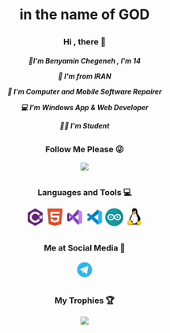 <h1><p align="center">in the name of GOD</h1>
<h3><p align="center">Hi , there 👋</h3>
<h5><p align="center">
👦I'm Benyamin Chegeneh , I'm 14
<p align="center">
🚩 I'm from IRAN
<p align="center">
🔧 I'm Computer and Mobile Software Repairer
<p align="center">
💻 I'm Windows App & Web Developer
<p align="center">
👨‍🎓 I'm Student</h5>

<h2></h2>
<h3>
<p align="center">Follow Me Please 😜
<p align="center">
<a href="https://www.github.com/Benyamin-Chegeneh" target="_blank" rel="noreferrer"><img
src="https://img.shields.io/github/followers/Benyamin-Chegeneh?logo=github&style=for-the-badge&color=0891b2&labelColor=1c1917" /></a></h3>
<h2></h2>

<h3><p align="center">Languages and Tools 💻

<p align="center">
<a href="https://docs.microsoft.com/en-us/dotnet/csharp/" target="_blank" rel="noreferrer"><img src="https://raw.githubusercontent.com/Benyamin-Chegeneh/Benyamin-Chegeneh/73090f6e56b140fd9253dbaf7ee65dd8a9907354/csharp-colored.svg" width="36" height="36" alt="C#" /></a>
<a href="https://developer.mozilla.org/en-US/docs/Glossary/HTML5" target="_blank" rel="noreferrer"><img src="https://raw.githubusercontent.com/Benyamin-Chegeneh/Benyamin-Chegeneh/73090f6e56b140fd9253dbaf7ee65dd8a9907354/html5-colored.svg" width="36" height="36" alt="HTML5" /></a>
<a href="https://visualstudio.microsoft.com/" target="_blank" rel="noreferrer"><img src="https://raw.githubusercontent.com/Benyamin-Chegeneh/Benyamin-Chegeneh/0b1618a74c624ac94660fc3854efbc16aa8bf298/vs.svg" width="36" height="36" alt="Visual Studio" /></a>
<a href="https://code.visualstudio.com/" target="_blank" rel="noreferrer"><img src="https://raw.githubusercontent.com/Benyamin-Chegeneh/Benyamin-Chegeneh/0b1618a74c624ac94660fc3854efbc16aa8bf298/vsc.svg" width="36" height="36" alt="Visual Studio Code" /></a>
<a href="https://www.arduino.cc/" target="_blank" rel="noreferrer"><img src="https://raw.githubusercontent.com/Benyamin-Chegeneh/Benyamin-Chegeneh/8cd2b195a24a3ce45adac4909b3c3fb4365193c4/arduino.svg" width="36" height="36" alt="Arduino" /></a>
<a href="https://www.linux.org/" target="_blank" rel="noreferrer"><img src="https://raw.githubusercontent.com/Benyamin-Chegeneh/Benyamin-Chegeneh/8cd2b195a24a3ce45adac4909b3c3fb4365193c4/linux.svg" width="36" height="36" alt="Linux" /></a></h3>
<h2></h2>

<h3><p align="center">
Me at Social Media 📡
<p align="center">
<a href="http://t.me/Benyamin_Chegeneh" target="_blank" rel="noreferrer"><img src="https://raw.githubusercontent.com/Benyamin-Chegeneh/Benyamin-Chegeneh/0259c6847c306a4b05e709ef5f09fa10d80400c2/telegram.svg" width="36" height="36" /></a></h3><h2></h2>

<h3><p align="center">
My Trophies 🏆

<div>
  <p align="center">
  <img src="https://github-profile-trophy.vercel.app/?username=Benyamin-Chegeneh&theme=nord&column=7" />
</div></h3>
